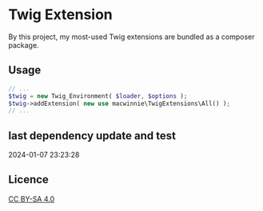 # Twig Extension

By this project, my most-used Twig extensions are bundled as a composer package.

## Usage

```php
// ...
$twig = new Twig_Environment( $loader, $options );
$twig->addExtension( new use macwinnie\TwigExtensions\All() );
// ...
```

## last dependency update and test

2024-01-07 23:23:28

## Licence

[CC BY-SA 4.0](https://creativecommons.org/licenses/by-sa/4.0/deed.en)

